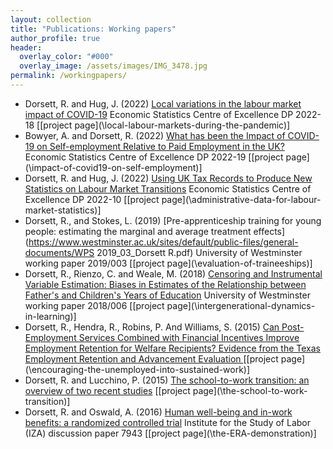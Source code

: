 ```yaml
---
layout: collection
title: "Publications: Working papers"
author_profile: true
header:
  overlay_color: "#000"
  overlay_image: /assets/images/IMG_3478.jpg
permalink: /workingpapers/
---
```

* Dorsett, R. and Hug, J. (2022) [Local variations in the labour market impact of COVID-19](https://escoe-website.s3.amazonaws.com/wp-content/uploads/2022/07/07112323/ESCoE-DP-2022-18.pdf) Economic Statistics Centre of Excellence DP 2022-18 [[project page](\local-labour-markets-during-the-pandemic\)]
* Bowyer, A. and Dorsett, R. (2022) [What has been the Impact of COVID-19 on Self-employment Relative to Paid Employment in the UK?](https://escoe-website.s3.amazonaws.com/wp-content/uploads/2022/07/29085644/ESCoE-DP-2022-19.pdf) Economic Statistics Centre of Excellence DP 2022-19 [[project page](\impact-of-covid19-on-self-employment\)]
* Dorsett, R. and Hug, J. (2022) [Using UK Tax Records to Produce New Statistics on Labour Market Transitions](https://escoe-website.s3.amazonaws.com/wp-content/uploads/2022/04/20164453/DP-2022-10.pdf) Economic Statistics Centre of Excellence DP 2022-10 [[project page](\administrative-data-for-labour-market-statistics\)]
* Dorsett, R., and Stokes, L. (2019) [Pre-apprenticeship training for young people: estimating the marginal and average treatment effects](https://www.westminster.ac.uk/sites/default/public-files/general-documents/WPS 2019_03_Dorsett R.pdf) University of Westminster working paper 2019/003 [[project page](\evaluation-of-traineeships\)]
* Dorsett, R., Rienzo, C. and Weale, M. (2018) [Censoring and Instrumental Variable Estimation: Biases in Estimates of the Relationship between Father's and Children's Years of Education](https://www.westminster.ac.uk/sites/default/public-files/general-documents/Working%20Paper%20Series%202018_006_Dorsett%20R.pdf) University of Westminster working paper 2018/006 [[project page](\intergenerational-dynamics-in-learning\)]
* Dorsett, R., Hendra, R., Robins, P. And Williams, S. (2015) [Can Post-Employment Services Combined with Financial Incentives Improve Employment Retention for Welfare Recipients? Evidence from the Texas Employment Retention and Advancement Evaluation ](http://www.niesr.ac.uk/publications/can-post-employment-services-combined-financial-incentives-improve-employment-retenti-0#.V6HxUTVcQgQ) [[project page](\encouraging-the-unemployed-into-sustained-work\)]
* Dorsett, R. and Lucchino, P. (2015) [The school-to-work transition: an overview of two recent studies](http://niesr.ac.uk/sites/default/files/publications/dp445.pdf) [[project page](\the-school-to-work-transition\)]
* Dorsett, R. and Oswald, A. (2016) [Human well-being and in-work benefits: a randomized controlled trial](http://ftp.iza.org/dp7943.pdf) Institute for the Study of Labor (IZA) discussion paper 7943 [[project page](\the-ERA-demonstration\)]

